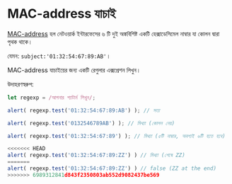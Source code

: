 # MAC-address যাচাই

[MAC-address](https://en.wikipedia.org/wiki/MAC_address) হল নেটওয়ার্ক ইন্টারফেসের ৬ টি দুই অঙ্কবিশিষ্ট একটি হেক্সাডেসিমেল নাম্বার যা কোলন দ্বারা পৃথক থাকে।

যেমন: `subject:'01:32:54:67:89:AB'`।

MAC-address যাচাইয়ের জন্য একটি রেগুলার এক্সপ্রেশন লিখুন।

উদাহরণস্বরুপ:
```js
let regexp = /আপনার প্যাটার্ন লিখুন/;

alert( regexp.test('01:32:54:67:89:AB') ); // সত্য

alert( regexp.test('0132546789AB') ); // মিথ্যা (কোলন নেয়)

alert( regexp.test('01:32:54:67:89') ); // মিথ্যা (৫টি নাম্বার, অবশ্যই ৬টি হতে হবে)

<<<<<<< HEAD
alert( regexp.test('01:32:54:67:89:ZZ') ) // মিথ্যা (শেষে ZZ)
=======
alert( regexp.test('01:32:54:67:89:ZZ') ) // false (ZZ at the end)
>>>>>>> 6989312841d843f2350803ab552d9082437be569
```

